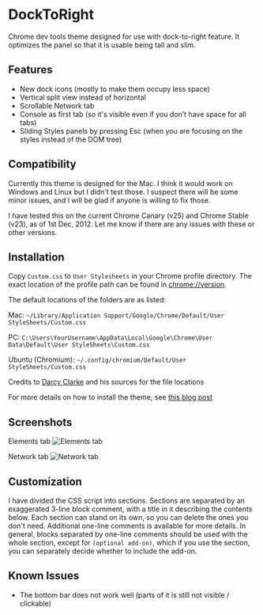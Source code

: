 DockToRight
===========

Chrome dev tools theme designed for use with dock-to-right feature. It optimizes the panel so that it is usable being tall and slim. 

## Features
- New dock icons (mostly to make them occupy less space)
- Vertical split view instead of horizontal
- Scrollable Network tab
- Console as first tab (so it's visible even if you don't have space for all tabs)
- Sliding Styles panels by pressing Esc (when you are focusing on the styles instead of the DOM tree)

## Compatibility
Currently this theme is designed for the Mac. I think it would work on Windows and Linux but I didn't test those. I suspect there will be some minor issues, and I will be glad if anyone is willing to fix those. 

I have tested this on the current Chrome Canary (v25) and Chrome Stable (v23), as of 1st Dec, 2012. Let me know if there are any issues with these or other versions. 

## Installation

Copy `Custom.css` to `User Stylesheets` in your Chrome profile directory. 
The exact location of the profile path can be found in [chrome://version](chrome://version). 

The default locations of the folders are as listed: 

Mac: `~/Library/Application Support/Google/Chrome/Default/User StyleSheets/Custom.css`

PC: `C:\Users\YourUsername\AppData\Local\Google\Chrome\User Data\Default\User StyleSheets\Custom.css`

Ubuntu (Chromium): `~/.config/chromium/Default/User StyleSheets/Custom.css`

Credits to [Darcy Clarke](http://darcyclarke.me/) and his sources for the file locations

For more details on how to install the theme, see [this blog post](http://darcyclarke.me/design/skin-your-chrome-inspector/)

## Screenshots

Elements tab
![Elements tab](http://mauricelam.github.com/DockToRight/images/elements.png)

Network tab
![Network tab](http://mauricelam.github.com/DockToRight/images/network.png)

## Customization

I have divided the CSS script into sections. Sections are separated by an exaggerated 3-line block comment, with a title in it describing the contents below. Each section can stand on its own, so you can delete the ones you don't need. 
Additional one-line comments is available for more details. In general, blocks separated by one-line comments should be used with the whole section, except for `(optional add-on)`, which if you use the section, you can separately decide whether to include the add-on. 

## Known Issues

- The bottom bar does not work well (parts of it is still not visible / clickable)
